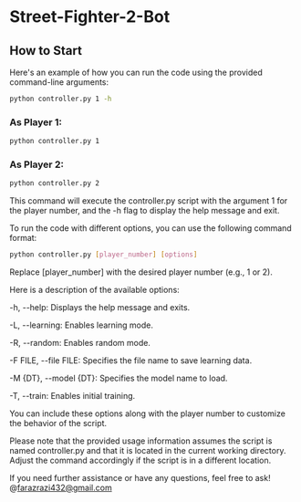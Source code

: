 # Street-Fighter-2-Bot

## How to Start
Here's an example of how you can run the code using the provided command-line arguments:
``` bash
python controller.py 1 -h
```
### As Player 1: 
``` bash
python controller.py 1
```
### As Player 2: 
``` bash
python controller.py 2 
```
This command will execute the controller.py script with the argument 1 for the player number, and the -h flag to display the help message and exit.

To run the code with different options, you can use the following command format:

``` bash
python controller.py [player_number] [options]
```

Replace [player_number] with the desired player number (e.g., 1 or 2).

Here is a description of the available options:

-h, --help: Displays the help message and exits.

-L, --learning: Enables learning mode.

-R, --random: Enables random mode.

-F FILE, --file FILE: Specifies the file name to save learning data.

-M {DT}, --model {DT}: Specifies the model name to load.

-T, --train: Enables initial training.

You can include these options along with the player number to customize the behavior of the script.

Please note that the provided usage information assumes the script is named controller.py and that it is located in the current working directory. Adjust the command accordingly if the script is in a different location.

If you need further assistance or have any questions, feel free to ask! @farazrazi432@gmail.com
